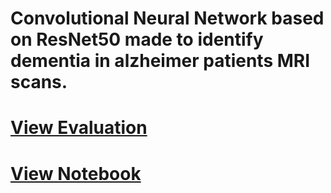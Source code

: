 # Convolutional Neural Network based on ResNet50 made to identify  dementia in alzheimer patients MRI scans.
# [View Evaluation](https://github.com/OliverNagy10/CNN---ResNet50/blob/main/ResNet50_Analsys_and_Evaluation.pdf)
# [View Notebook](https://github.com/OliverNagy10/CNN---ResNet50/blob/main/CNN_ResNet50.ipynb)
